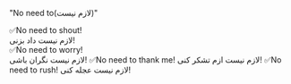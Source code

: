  "No need to(لازم نیست)"
<br>

✅No need to shout!<br>
لازم نیست داد بزنی!<br>
✅No need to worry!<br>
لازم نیست نگران باشی!
✅No need to thank me!
لازم نیست ازم تشکر کنی!
✅No need to rush!
لازم نیست عجله کنی!

